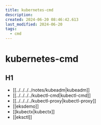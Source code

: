 ```yaml
---
title: kubernetes-cmd
description: 
created: 2024-06-20 08:46:42.613
last_modified: 2024-06-20
tags:
  - cmd
---
```


# kubernetes-cmd

## H1

- [[../../../../notes/kubeadm|kubeadm]]
- [[../../../../kubectl-cmd|kubectl-cmd]]
- [[../../../../kubectl-proxy|kubectl-proxy]]
- [[eksdemo]]
- [[kubectx|kubectx]]
- [[eksctl]]


